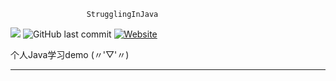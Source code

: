                      StrugglingInJava 
![](https://img.shields.io/badge/language-java-orange.svg)
![GitHub last commit](https://img.shields.io/github/last-commit/google/skia.svg)
[![Website](https://img.shields.io/website-ww-down-green-red/https/shields.io.svg?label=my-blog)](chenbxxx.top)     


个人Java学习demo  (〃'▽'〃)

---

